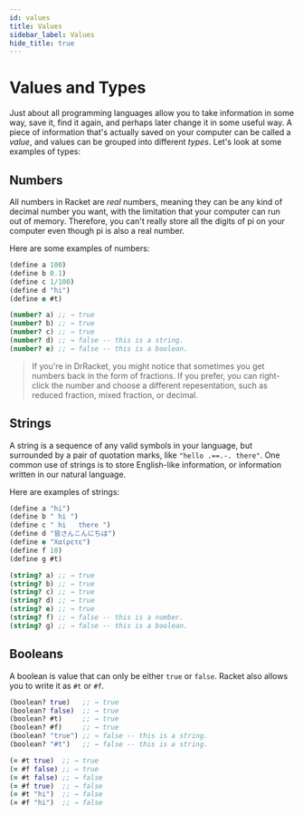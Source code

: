 ```yaml
---
id: values
title: Values
sidebar_label: Values
hide_title: true
---
```


# Values and Types

Just about all programming languages allow you to take information in some way, 
save it, find it again, and perhaps later change it in some useful way. A piece
of information that's actually saved on your computer can be called a _value_,
and values can be grouped into different _types_. Let's look at some examples of
types:

## Numbers

All numbers in Racket are _real_ numbers, meaning they can be any kind of 
decimal number you want, with the limitation that your computer can run out of 
memory. Therefore, you can't really store all the digits of pi on your computer 
even though pi is also a real number.

Here are some examples of numbers:

``` clojure
(define a 100)
(define b 0.1)
(define c 1/100)
(define d "hi")
(define e #t)

(number? a) ;; → true
(number? b) ;; → true
(number? c) ;; → true
(number? d) ;; → false -- this is a string.
(number? e) ;; → false -- this is a boolean.
```

> If you're in DrRacket, you might notice that sometimes you get numbers back in
> the form of fractions. If you prefer, you can right-click the number and 
> choose a different repesentation, such as reduced fraction, mixed fraction, or 
> decimal.

## Strings

A string is a sequence of any valid symbols in your language, but surrounded by
a pair of quotation marks, like `"hello .==.-. there"`. One common use of
strings is to store English-like information, or information written in our
natural language.

Here are examples of strings:

``` clojure
(define a "hi")
(define b " hi ")
(define c " hi   there ")
(define d "皆さんこんにちは")
(define e "Χαίρετε")
(define f 10)
(define g #t)

(string? a) ;; → true
(string? b) ;; → true
(string? c) ;; → true
(string? d) ;; → true
(string? e) ;; → true
(string? f) ;; → false -- this is a number.
(string? g) ;; → false -- this is a boolean.
```

## Booleans

A boolean is value that can only be either `true` or `false`. Racket also allows
you to write it as `#t` or `#f`.

``` clojure
(boolean? true)   ;; → true
(boolean? false)  ;; → true
(boolean? #t)     ;; → true
(boolean? #f)     ;; → true
(boolean? "true") ;; → false -- this is a string.
(boolean? "#t")   ;; → false -- this is a string.

(= #t true)  ;; → true
(= #f false) ;; → true
(= #t false) ;; → false
(= #f true)  ;; → false
(= #t "hi")  ;; → false
(= #f "hi")  ;; → false
```
